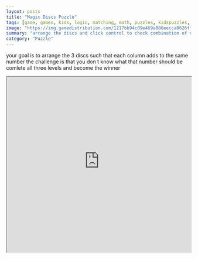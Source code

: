 ```yaml
---
layout: posts
title: "Magic Discs Puzzle"
tags: [game, games, kids, logic, matching, math, puzzles, kidspuzzles, logica, mathematical, mathematics, best, free, online, games, oyna, game, free, games, play, play, games]
image: "https://img.gamedistribution.com/1217bb94c09e469a886eecca8626ffe9-512x384.jpeg"
summary: "arrange the discs and click control to check combination of numbers if the solution is correct you ll go to next the level  free online games oyna game free games play play games"
category: "Puzzle"
---
```


your goal is to arrange the 3 discs such that each column adds to the same number the challenge is that you don t know what that number should be comlete all three levels and become the winner

<iframe width="100%" height="480px;" src="https://html5.gamedistribution.com/1217bb94c09e469a886eecca8626ffe9/"></iframe>